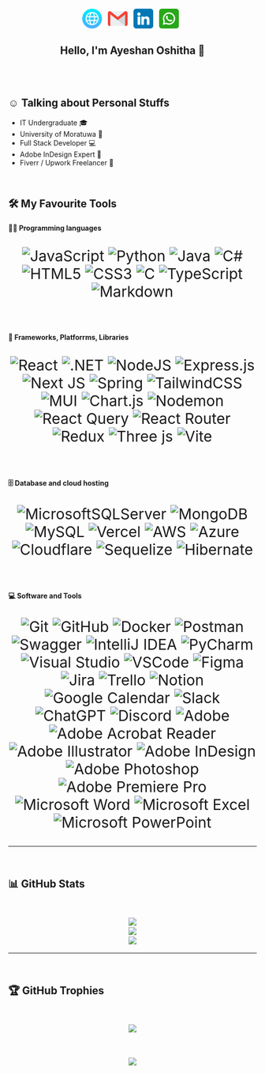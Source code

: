 <p align="center">
	<a href= #" title="Web"><img src="assests/web.png" alt="Web" width="40" height="40" ></a> &nbsp;
	<a href="mailto:#" title="email"><img src="assests/gmail.png" alt="Web" width="40" height="40"></a> &nbsp;
	<a href="#" title="LinkedIn"><img src="assests/linkedin.png" alt="LinkedIn" width="40" height="40"></a> &nbsp;
	<a href="https://api.whatsapp.com/send?#" title="WhatsApp"><img src="assests/whatsapp.png" alt="WhatsApp" width="40" height="40"></a> &nbsp;
</p>

<div align="center">
  <h2>Hello, I'm Ayeshan Oshitha 👋</h2>
</div>

<br>
<br>


## ☺️ Talking about Personal Stuffs
- IT Undergraduate 🎓
- University of Moratuwa 🏫
- Full Stack Developer 💻
- Adobe InDesign Expert 📢
- Fiverr / Upwork Freelancer 💸




<br>

## :hammer_and_wrench: My Favourite Tools 

#### 👨‍💻 Programming languages

<div align="center" style="font-size: 30px;">

![JavaScript](https://img.shields.io/badge/javascript-%23323330.svg?style=for-the-badge&logo=javascript&logoColor=%23F7DF1E) 
![Python](https://img.shields.io/badge/python-3670A0?style=for-the-badge&logo=python&logoColor=ffdd54) 
![Java](https://img.shields.io/badge/java-%23ED8B00.svg?style=for-the-badge&logo=openjdk&logoColor=white) 
![C#](https://img.shields.io/badge/c%23-%23239120.svg?style=for-the-badge&logo=csharp&logoColor=white) 
![HTML5](https://img.shields.io/badge/html5-%23E34F26.svg?style=for-the-badge&logo=html5&logoColor=white)
![CSS3](https://img.shields.io/badge/css3-%231572B6.svg?style=for-the-badge&logo=css3&logoColor=white) 
![C](https://img.shields.io/badge/c-%2300599C.svg?style=for-the-badge&logo=c&logoColor=white) 
![TypeScript](https://img.shields.io/badge/typescript-%23007ACC.svg?style=for-the-badge&logo=typescript&logoColor=white) 
![Markdown](https://img.shields.io/badge/markdown-%23000000.svg?style=for-the-badge&logo=markdown&logoColor=white) 
<!-- ![Kotlin](https://img.shields.io/badge/kotlin-%230095D5.svg?style=for-the-badge&logo=kotlin&logoColor=white) 
 ![Swift](https://img.shields.io/badge/swift-F05138?style=for-the-badge&logo=swift&logoColor=white)
 ![R](https://img.shields.io/badge/r-%23276DC3.svg?style=for-the-badge&logo=r&logoColor=white)
 ![Dart](https://img.shields.io/badge/dart-%230175C2.svg?style=for-the-badge&logo=dart&logoColor=white)
 ![Ruby](https://img.shields.io/badge/ruby-%23CC342D.svg?style=for-the-badge&logo=ruby&logoColor=white) -->

</div>

<br/>

#### 🧰 Frameworks, Platforrms, Libraries

<div align="center" style="font-size: 30px;">

![React](https://img.shields.io/badge/react-%2320232a.svg?style=for-the-badge&logo=react&logoColor=%2361DAFB)
![.NET](https://img.shields.io/badge/.NET-512BD4?style=for-the-badge&logo=dotnet&logoColor=white)
![NodeJS](https://img.shields.io/badge/node.js-6DA55F?style=for-the-badge&logo=node.js&logoColor=white) 
![Express.js](https://img.shields.io/badge/express.js-%23404d59.svg?style=for-the-badge&logo=express&logoColor=%2361DAFB) 
![Next JS](https://img.shields.io/badge/Next-black?style=for-the-badge&logo=next.js&logoColor=white) 
![Spring](https://img.shields.io/badge/spring-%236DB33F.svg?style=for-the-badge&logo=spring&logoColor=white)
![TailwindCSS](https://img.shields.io/badge/tailwindcss-%2338B2AC.svg?style=for-the-badge&logo=tailwind-css&logoColor=white) 
![MUI](https://img.shields.io/badge/MUI-%230081CB.svg?style=for-the-badge&logo=mui&logoColor=white) 
![Chart.js](https://img.shields.io/badge/chart.js-F5788D.svg?style=for-the-badge&logo=chart.js&logoColor=white) 
![Nodemon](https://img.shields.io/badge/NODEMON-%23323330.svg?style=for-the-badge&logo=nodemon&logoColor=%BBDEAD) 
![React Query](https://img.shields.io/badge/-React%20Query-FF4154?style=for-the-badge&logo=react%20query&logoColor=white) 
![React Router](https://img.shields.io/badge/React_Router-CA4245?style=for-the-badge&logo=react-router&logoColor=white) 
![Redux](https://img.shields.io/badge/redux-%23593d88.svg?style=for-the-badge&logo=redux&logoColor=white) 
![Three js](https://img.shields.io/badge/threejs-black?style=for-the-badge&logo=three.js&logoColor=white) 
![Vite](https://img.shields.io/badge/vite-%23646CFF.svg?style=for-the-badge&logo=vite&logoColor=white) 

<!-- ![Angular](https://img.shields.io/badge/angular-%23DD0031.svg?style=for-the-badge&logo=angular&logoColor=white) 
![jQuery](https://img.shields.io/badge/jquery-%230769AD.svg?style=for-the-badge&logo=jquery&logoColor=white) 
![React Native](https://img.shields.io/badge/react_native-%2320232a.svg?style=for-the-badge&logo=react&logoColor=%2361DAFB) -->



</div>

<br/>

#### 🗄 Database and cloud hosting

<div align="center" style="font-size: 30px;">

![MicrosoftSQLServer](https://img.shields.io/badge/Microsoft%20SQL%20Server-CC2927?style=for-the-badge&logo=microsoft%20sql%20server&logoColor=white) 
![MongoDB](https://img.shields.io/badge/MongoDB-%234ea94b.svg?style=for-the-badge&logo=mongodb&logoColor=white) 
![MySQL](https://img.shields.io/badge/mysql-4479A1.svg?style=for-the-badge&logo=mysql&logoColor=white)
![Vercel](https://img.shields.io/badge/Vercel-%23000000.svg?style=for-the-badge&logo=vercel&logoColor=white)
![AWS](https://img.shields.io/badge/AWS-%23FF9900.svg?style=for-the-badge&logo=amazon-aws&logoColor=white)
![Azure](https://img.shields.io/badge/Microsoft%20Azure-0078D4?style=for-the-badge&logo=microsoft-azure&logoColor=white)
![Cloudflare](https://img.shields.io/badge/Cloudflare-%23000000.svg?style=for-the-badge&logo=cloudflare&logoColor=white)
![Sequelize](https://img.shields.io/badge/sequelize-%23000000.svg?style=for-the-badge&logo=sequelize&logoColor=white)
![Hibernate](https://img.shields.io/badge/hibernate-%23234f3d.svg?style=for-the-badge&logo=hibernate&logoColor=white)

<!-- ![Postgres](https://img.shields.io/badge/postgres-%23316192.svg?style=for-the-badge&logo=postgresql&logoColor=white)
![Firebase](https://img.shields.io/badge/firebase-a08021?style=for-the-badge&logo=firebase&logoColor=ffcd34) 
![Google Cloud](https://img.shields.io/badge/Google%20Cloud-4285F4?style=for-the-badge&logo=google-cloud&logoColor=white)
![Heroku](https://img.shields.io/badge/heroku-%23430098.svg?style=for-the-badge&logo=heroku&logoColor=white) -->



</div>

<br/>

#### 💻 Software and Tools

<div align="center" style="font-size: 30px;">

![Git](https://img.shields.io/badge/git-%23F05033.svg?style=for-the-badge&logo=git&logoColor=white) 
![GitHub](https://img.shields.io/badge/github-%23121011.svg?style=for-the-badge&logo=github&logoColor=white)
![Docker](https://img.shields.io/badge/docker-%230db7ed.svg?style=for-the-badge&logo=docker&logoColor=white)
![Postman](https://img.shields.io/badge/postman-%23FF6C37.svg?style=for-the-badge&logo=postman&logoColor=white)
![Swagger](https://img.shields.io/badge/swagger-%2385EA2D.svg?style=for-the-badge&logo=swagger&logoColor=black)
![IntelliJ IDEA](https://img.shields.io/badge/IntelliJIDEA-%23000000.svg?style=for-the-badge&logo=intellij-idea&logoColor=white)
![PyCharm](https://img.shields.io/badge/pycharm-%23000000.svg?style=for-the-badge&logo=pycharm&logoColor=white)
![Visual Studio](https://img.shields.io/badge/Visual%20Studio-5C2D91.svg?style=for-the-badge&logo=visual-studio&logoColor=white)
![VSCode](https://img.shields.io/badge/Visual%20Studio%20Code-0078d7.svg?style=for-the-badge&logo=visual-studio-code&logoColor=white)
![Figma](https://img.shields.io/badge/figma-%23F24E1E.svg?style=for-the-badge&logo=figma&logoColor=white) 
![Jira](https://img.shields.io/badge/jira-%230A0FFF.svg?style=for-the-badge&logo=jira&logoColor=white)
![Trello](https://img.shields.io/badge/trello-%23026AA7.svg?style=for-the-badge&logo=trello&logoColor=white)
![Notion](https://img.shields.io/badge/Notion-%23000000.svg?style=for-the-badge&logo=notion&logoColor=white)
![Google Calendar](https://img.shields.io/badge/Google%20Calendar-4285F4?style=for-the-badge&logo=google-calendar&logoColor=white)
![Slack](https://img.shields.io/badge/slack-%234A154B.svg?style=for-the-badge&logo=slack&logoColor=white)
![ChatGPT](https://img.shields.io/badge/ChatGPT-00A67E?style=for-the-badge&logo=openai&logoColor=white)
![Discord](https://img.shields.io/badge/discord-%235865F2.svg?style=for-the-badge&logo=discord&logoColor=white)
![Adobe](https://img.shields.io/badge/adobe-%23FF0000.svg?style=for-the-badge&logo=adobe&logoColor=white) 
![Adobe Acrobat Reader](https://img.shields.io/badge/Adobe%20Acrobat%20Reader-EC1C24.svg?style=for-the-badge&logo=Adobe%20Acrobat%20Reader&logoColor=white) 
![Adobe Illustrator](https://img.shields.io/badge/adobe%20illustrator-%23FF9A00.svg?style=for-the-badge&logo=adobe%20illustrator&logoColor=white) 
![Adobe InDesign](https://img.shields.io/badge/Adobe%20InDesign-49021F?style=for-the-badge&logo=adobeindesign&logoColor=FF3366) 
![Adobe Photoshop](https://img.shields.io/badge/adobe%20photoshop-%2331A8FF.svg?style=for-the-badge&logo=adobe%20photoshop&logoColor=white) 
![Adobe Premiere Pro](https://img.shields.io/badge/Adobe%20Premiere%20Pro-9999FF.svg?style=for-the-badge&logo=Adobe%20Premiere%20Pro&logoColor=white) 
![Microsoft Word](https://img.shields.io/badge/Microsoft_Word-2B579A?style=for-the-badge&logo=microsoft-word&logoColor=white)
![Microsoft Excel](https://img.shields.io/badge/Microsoft_Excel-217346?style=for-the-badge&logo=microsoft-excel&logoColor=white)
![Microsoft PowerPoint](https://img.shields.io/badge/Microsoft_PowerPoint-B7472A?style=for-the-badge&logo=microsoft-powerpoint&logoColor=white)

</div>

<hr>
<br/>

## 📊 GitHub Stats

<br/>
<div align="center">
  
  ![](https://github-readme-streak-stats.herokuapp.com/?user=Ayeshan-Oshitha&theme=radical&hide_border=false&disable_animations=false)
  <br/>
  ![](https://github-readme-stats.vercel.app/api?username=Ayeshan-Oshitha&theme=radical&hide_border=false&show_icons=true&include_all_commits=true&count_private=true)
  <br/>
  ![](https://github-readme-stats.vercel.app/api/top-langs/?username=Ayeshan-Oshitha&theme=radical&hide_border=false&include_all_commits=true&count_private=true&layout=compact)
  
</div>

<hr>
<br>


## 🏆 GitHub Trophies

<br/>
<div align="center">

![](https://github-profile-trophy.vercel.app/?username=Ayeshan-Oshitha&theme=flat&no-frame=false&no-bg=false&margin-w=6)

</div>

<br>
<br>

<div align="center">
	<img src="assests/BottomGifs.gif">
</div>


<!--
**Ayeshan-Oshitha/Ayeshan-Oshitha** is a ✨ _special_ ✨ repository because its `README.md` (this file) appears on your GitHub profile.

Here are some ideas to get you started:

- 🔭 I’m currently working on ...
- 🌱 I’m currently learning ...
- 👯 I’m looking to collaborate on ...
- 🤔 I’m looking for help with ...
- 💬 Ask me about ...
- 📫 How to reach me: ...
- 😄 Pronouns: ...
- ⚡ Fun fact: ...
-->
